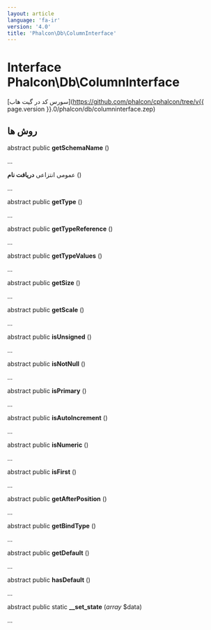 ```yaml
---
layout: article
language: 'fa-ir'
version: '4.0'
title: 'Phalcon\Db\ColumnInterface'
---
```

# Interface **Phalcon\Db\ColumnInterface**

[سورس کد در گیت هاب](https://github.com/phalcon/cphalcon/tree/v{{ page.version }}.0/phalcon/db/columninterface.zep)

## روش ها

abstract public **getSchemaName** ()

...

عمومی انتزاعی **دریافت نام** ()

...

abstract public **getType** ()

...

abstract public **getTypeReference** ()

...

abstract public **getTypeValues** ()

...

abstract public **getSize** ()

...

abstract public **getScale** ()

...

abstract public **isUnsigned** ()

...

abstract public **isNotNull** ()

...

abstract public **isPrimary** ()

...

abstract public **isAutoIncrement** ()

...

abstract public **isNumeric** ()

...

abstract public **isFirst** ()

...

abstract public **getAfterPosition** ()

...

abstract public **getBindType** ()

...

abstract public **getDefault** ()

...

abstract public **hasDefault** ()

...

abstract public static **__set_state** (*array* $data)

...